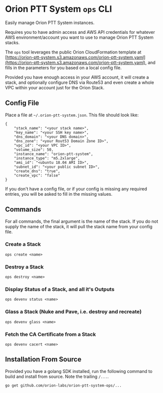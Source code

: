 # Orion PTT System `ops` CLI

Easily manage Orion PTT System instances.

Requires you to have admin access and AWS API credentials for whatever AWS environment/account you want to use to manage Orion PTT System stacks.

The `ops` tool leverages the public Orion CloudFormation template at [https://orion-ptt-system.s3.amazonaws.com/orion-ptt-system.yaml](https://orion-ptt-system.s3.amazonaws.com/orion-ptt-system.yaml), and fills in the parameters for you based on a local config file.

Provided you have enough access in your AWS account, it will create a stack, and optionally configure DNS via Route53 and even create a whole VPC within your account just for the Orion Stack.

## Config File

Place a file at `~/.orion-ptt-system.json`.  This file should look like:

    {
        "stack_name": "<your stack name>",
        "key_name": "<your SSH key name>",
        "dns_domain": "<your DNS domain>",
        "dns_zone": "<your Rout53 Domain Zone ID>",
        "vpc_id": "<your VPC ID>",
        "volume_size": 50,
        "instance_name": "orion-ptt-system",
        "instance_type": "m5.2xlarge",
        "ami_id": "<ubuntu 18.04 AMI ID>",
        "subnet_id": "<your public subnet ID>",
        "create_dns": "true",
        "create_vpc": "false"
    }

If you don't have a config file, or if your config is missing any required entries, you will be asked to fill in the missing values.

## Commands

For all commands, the final argument is the name of the stack.  If you do not supply the name of the stack, it will pull the stack name from your config file.

### Create a Stack

    ops create <name>

### Destroy a Stack

    ops destroy <name>

### Display Status of a Stack, and all it's Outputs

    ops devenv status <name>

### Glass a Stack (Nuke and Pave, i.e. destroy and recreate)

    ops devenv glass <name>

### Fetch the CA Certificate from a Stack

    ops devenv cacert <name>

## Installation From Source

Provided you have a golang SDK installed, run the following command to build and install from source.  Note the trailing `/...`.

    go get github.com/orion-labs/orion-ptt-system-ops/...